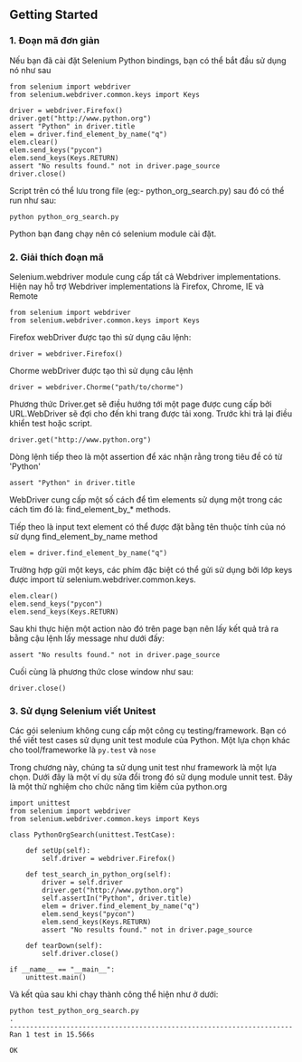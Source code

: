 ## Getting Started
### 1. Đoạn mã đơn giản
Nếu bạn đã cài đặt Selenium Python bindings, bạn có thể bắt đầu sử dụng nó như sau
```
from selenium import webdriver
from selenium.webdriver.common.keys import Keys

driver = webdriver.Firefox()
driver.get("http://www.python.org")
assert "Python" in driver.title
elem = driver.find_element_by_name("q")
elem.clear()
elem.send_keys("pycon")
elem.send_keys(Keys.RETURN)
assert "No results found." not in driver.page_source
driver.close()
```
Script trên có thể lưu trong file (eg:- python_org_search.py) sau đó có thể run như sau:
```
python python_org_search.py
```
Python bạn đang chạy nên có selenium module cài đặt.
### 2. Giải thích đoạn mã

Selenium.webdriver module cung cấp tất cả Webdriver implementations. Hiện nay hỗ trợ Webdriver implementations là Firefox, Chrome, IE và Remote
```
from selenium import webdriver
from selenium.webdriver.common.keys import Keys
```
Firefox webDriver được tạo thì sử dụng câu lệnh:

```
driver = webdriver.Firefox()
```
Chorme webDriver được tạo thì sử dụng câu lệnh
```
driver = webdriver.Chorme("path/to/chorme")
```
Phương thức Driver.get sẽ điều hướng tới một page được cung cấp bởi URL.WebDriver sẽ đợi cho đến khi trang được tải xong. Trước khi trả lại điều khiển test hoặc script.
```
driver.get("http://www.python.org")
```
Dòng lệnh tiếp theo là một assertion để xác nhận rằng trong tiêu đề có từ 'Python'
```
assert "Python" in driver.title
```
WebDriver cung cấp một số cách để tìm elements sử dụng một trong các cách tìm đó là: find_element_by_* methods.

Tiếp theo là input text element có thể được đặt bằng tên thuộc tính của nó sử dụng find_element_by_name method  
```
elem = driver.find_element_by_name("q")
```
Trường hợp gửi một keys, các phím đặc biệt có thể gửi sử dụng bởi lớp keys được import từ selenium.webdriver.common.keys.
```
elem.clear()
elem.send_keys("pycon")
elem.send_keys(Keys.RETURN)
```
Sau khi thực hiện một action nào đó trên page bạn nên lấy kết quả trả ra bằng cậu lệnh lấy message như dưới đấy:
```
assert "No results found." not in driver.page_source
```
Cuối cùng là phương thức close window như sau:
```
driver.close()
```
### 3. Sử dụng Selenium viết Unitest
Các gói selenium không cung cấp một công cụ testing/framework. Bạn có thể viết test cases sử dụng unit test module của Python. Một lựa chọn khác cho tool/frameworke là `py.test` và `nose`

Trong chương này, chúng ta sử dụng unit test như framework là một lựa chọn. Dưới đây là một ví dụ sửa đổi trong đó sử dụng module unnit test. Đây là một thử nghiệm cho chức năng tìm kiếm của python.org  

```
import unittest
from selenium import webdriver
from selenium.webdriver.common.keys import Keys

class PythonOrgSearch(unittest.TestCase):

    def setUp(self):
        self.driver = webdriver.Firefox()

    def test_search_in_python_org(self):
        driver = self.driver
        driver.get("http://www.python.org")
        self.assertIn("Python", driver.title)
        elem = driver.find_element_by_name("q")
        elem.send_keys("pycon")
        elem.send_keys(Keys.RETURN)
        assert "No results found." not in driver.page_source

    def tearDown(self):
        self.driver.close()

if __name__ == "__main__":
    unittest.main()
```
Và kết qủa sau khi chạy thành công thể hiện như ở dưới:

```
python test_python_org_search.py
.
----------------------------------------------------------------------
Ran 1 test in 15.566s

OK
```